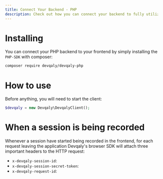 ```yaml
---
title: Connect Your Backend - PHP
description: Check out how you can connect your backend to fully utilize the power of Devqaly
---
```


# Installing
You can connect your PHP backend to your frontend by simply installing the `PHP-SDK` with composer:

```bash
composer require devqaly/devqaly-php
```

# How to use

Before anything, you will need to start the client:

```php
$devqaly = new Devqaly\DevqalyClient();
```

# When a session is being recorded

Whenever a session have started being recorded in the frontend, for each request leaving the application Devqaly's 
browser SDK will attach three important headers to the HTTP request:

- `x-devqaly-session-id`:
- `x-devqaly-session-secret-token`:
- `x-devqaly-request-id`: